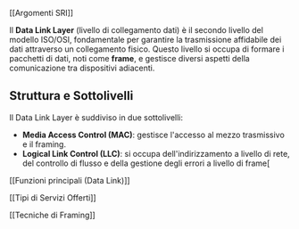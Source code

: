 [[Argomenti SRI]]

Il **Data Link Layer** (livello di collegamento dati) è il secondo livello del modello ISO/OSI, fondamentale per garantire la trasmissione affidabile dei dati attraverso un collegamento fisico. Questo livello si occupa di formare i pacchetti di dati, noti come **frame**, e gestisce diversi aspetti della comunicazione tra dispositivi adiacenti.

## Struttura e Sottolivelli

Il Data Link Layer è suddiviso in due sottolivelli:

- **Media Access Control (MAC)**: gestisce l'accesso al mezzo trasmissivo e il framing.
- **Logical Link Control (LLC)**: si occupa dell'indirizzamento a livello di rete, del controllo di flusso e della gestione degli errori a livello di frame[


[[Funzioni principali (Data Link)]]

[[Tipi di Servizi Offerti]]

[[Tecniche di Framing]]

